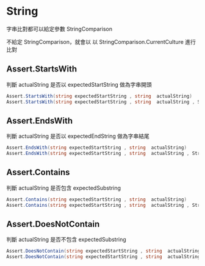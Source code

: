 # String

字串比對都可以給定參數 StringComparison

不給定 StringComparison，就會以 以 StringComparison.CurrentCulture 進行比對

## Assert.StartsWith

判斷 actualString 是否以 expectedStartString 做為字串開頭

```csharp
Assert.StartsWith(string expectedStartString , string  actualString)
Assert.StartsWith(string expectedStartString , string  actualString , StringComparison comparisonType)
```

## Assert.EndsWith

判斷 actualString 是否以 expectedEndString 做為字串結尾

```csharp
Assert.EndsWith(string expectedStartString , string  actualString)
Assert.EndsWith(string expectedStartString , string  actualString , StringComparison comparisonType)
```

## Assert.Contains

判斷 actualString 是否包含 expectedSubstring

```csharp
Assert.Contains(string expectedStartString , string  actualString)
Assert.Contains(string expectedStartString , string  actualString , StringComparison comparisonType)
```

## Assert.DoesNotContain

判斷 actualString 是否不包含 expectedSubstring

```csharp
Assert.DoesNotContain(string expectedStartString , string  actualString)
Assert.DoesNotContain(string expectedStartString , string  actualString , StringComparison comparisonType)
```
